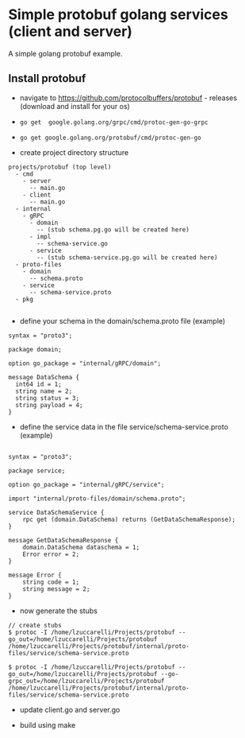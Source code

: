 # Simple protobuf golang services (client and server)

A simple golang protobuf example.

## Install protobuf
- navigate to https://github.com/protocolbuffers/protobuf - releases (download and install for your os)
- ```go get  google.golang.org/grpc/cmd/protoc-gen-go-grpc```
- ```go get google.golang.org/protobuf/cmd/protoc-gen-go```

- create project directory structure


```
projects/protobuf (top level)
  - cmd
    - server
      -- main.go
    - client
      -- main.go
  - internal
    - gRPC
      - domain
        -- (stub schema.pg.go will be created here)
      - impl
        -- schema-service.go
      - service
        -- (stub schema-service.pg.go will be created here)
  - proto-files
    - domain
      -- schema.proto
    - service
      -- schema-service.proto
  - pkg
      
```

- define your schema in the domain/schema.proto file (example)


```
syntax = "proto3";

package domain;

option go_package = "internal/gRPC/domain";

message DataSchema {
  int64 id = 1;
  string name = 2;
  string status = 3;
  string payload = 4;
}

```

- define the service data in the file service/schema-service.proto (example)

```

syntax = "proto3";

package service;

option go_package = "internal/gRPC/service";

import "internal/proto-files/domain/schema.proto";

service DataSchemaService {
	rpc get (domain.DataSchema) returns (GetDataSchemaResponse);
}
 
message GetDataSchemaResponse {
	domain.DataSchema dataschema = 1;
	Error error = 2;
}

message Error {
	string code = 1;
	string message = 2;
}
```

- now generate the stubs

```
// create stubs
$ protoc -I /home/lzuccarelli/Projects/protobuf --go_out=/home/lzuccarelli/Projects/protobuf /home/lzuccarelli/Projects/protobuf/internal/proto-files/service/schema-service.proto

$ protoc -I /home/lzuccarelli/Projects/protobuf --go_out=/home/lzuccarelli/Projects/protobuf --go-grpc_out=/home/lzuccarelli/Projects/protobuf /home/lzuccarelli/Projects/protobuf/internal/proto-files/service/schema-service.proto
```

- update client.go and server.go

- build using make

